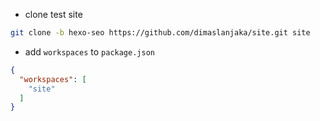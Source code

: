 - clone test site

```bash
git clone -b hexo-seo https://github.com/dimaslanjaka/site.git site
```

- add `workspaces` to `package.json`

```json
{
  "workspaces": [
    "site"
  ]
}
```